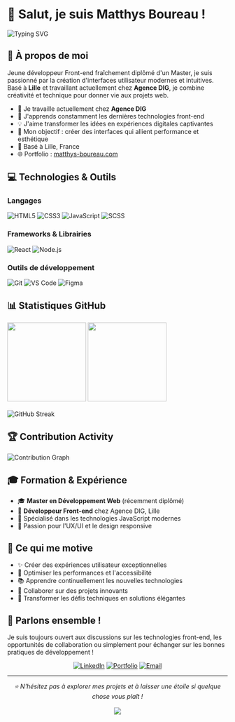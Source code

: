 # 👋 Salut, je suis Matthys Boureau !

<div align="left">
  <img src="https://readme-typing-svg.herokuapp.com/?lines=Développeur+Front-end+passionné;Diplômé+Master+en+développement;Créateur+d'expériences+web+modernes;Toujours+en+quête+d'apprentissage&font=Roboto&size=24&duration=3000&pause=1000&color=61DAFB&center=true&width=600&height=50" alt="Typing SVG">
</div>

## 🚀 À propos de moi

Jeune développeur Front-end fraîchement diplômé d'un Master, je suis passionné par la création d'interfaces utilisateur modernes et intuitives. Basé à **Lille** et travaillant actuellement chez **Agence DIG**, je combine créativité et technique pour donner vie aux projets web.

- 🔭 Je travaille actuellement chez **Agence DIG**
- 🌱 J'apprends constamment les dernières technologies front-end
- 💡 J'aime transformer les idées en expériences digitales captivantes
- 🎯 Mon objectif : créer des interfaces qui allient performance et esthétique
- 📍 Basé à Lille, France
- 🌐 Portfolio : [matthys-boureau.com](https://matthys-boureau.com)

## 💻 Technologies & Outils

<div align="left">

### Langages
![HTML5](https://img.shields.io/badge/HTML5-E34F26?style=for-the-badge&logo=html5&logoColor=white)
![CSS3](https://img.shields.io/badge/CSS3-1572B6?style=for-the-badge&logo=css3&logoColor=white)
![JavaScript](https://img.shields.io/badge/JavaScript-F7DF1E?style=for-the-badge&logo=javascript&logoColor=black)
![SCSS](https://img.shields.io/badge/SCSS-CC6699?style=for-the-badge&logo=sass&logoColor=white)

### Frameworks & Librairies
![React](https://img.shields.io/badge/React-20232A?style=for-the-badge&logo=react&logoColor=61DAFB)
![Node.js](https://img.shields.io/badge/Node.js-43853D?style=for-the-badge&logo=node.js&logoColor=white)

### Outils de développement
![Git](https://img.shields.io/badge/Git-F05032?style=for-the-badge&logo=git&logoColor=white)
![VS Code](https://img.shields.io/badge/VS_Code-007ACC?style=for-the-badge&logo=visual-studio-code&logoColor=white)
![Figma](https://img.shields.io/badge/Figma-F24E1E?style=for-the-badge&logo=figma&logoColor=white)

</div>

## 📊 Statistiques GitHub

<div align="left">
  <img height="180em" src="https://github-readme-stats.vercel.app/api?username=Matthys-Boureau&show_icons=true&theme=tokyonight&include_all_commits=true&count_private=true"/>
  <img height="180em" src="https://github-readme-stats.vercel.app/api/top-langs/?username=Matthys-Boureau&layout=compact&theme=tokyonight"/>
</div>
<br/>
<div align="left">
  <img src="https://github-readme-streak-stats.herokuapp.com/?user=Matthys-Boureau&theme=tokyonight" alt="GitHub Streak"/>
</div>

## 🏆 Contribution Activity

<div align="left">
  <img src="https://github-readme-activity-graph.vercel.app/graph?username=Matthys-Boureau&bg_color=1a1b27&color=70a5fd&line=70a5fd&point=ff6b6b&area=true&hide_border=true" alt="Contribution Graph"/>
</div>

## 🎓 Formation & Expérience

- 🎓 **Master en Développement Web** (récemment diplômé)
- 💼 **Développeur Front-end** chez Agence DIG, Lille
- 🚀 Spécialisé dans les technologies JavaScript modernes
- 🎨 Passion pour l'UX/UI et le design responsive

## 🌟 Ce qui me motive

- ✨ Créer des expériences utilisateur exceptionnelles
- 🔧 Optimiser les performances et l'accessibilité
- 📚 Apprendre continuellement les nouvelles technologies
- 🤝 Collaborer sur des projets innovants
- 🎯 Transformer les défis techniques en solutions élégantes

## 💬 Parlons ensemble !

Je suis toujours ouvert aux discussions sur les technologies front-end, les opportunités de collaboration ou simplement pour échanger sur les bonnes pratiques de développement !

<div align="center">

[![LinkedIn](https://img.shields.io/badge/LinkedIn-0077B5?style=for-the-badge&logo=linkedin&logoColor=white)](https://www.linkedin.com/in/matthys-boureau-3479a71a6/)
[![Portfolio](https://img.shields.io/badge/Portfolio-FF5722?style=for-the-badge&logo=todoist&logoColor=white)](https://matthys-boureau.com)
[![Email](https://img.shields.io/badge/Email-D14836?style=for-the-badge&logo=gmail&logoColor=white)](mailto:contact@matthys-boureau.com)

</div>

---

<div align="center">
  <i>⭐️ N'hésitez pas à explorer mes projets et à laisser une étoile si quelque chose vous plaît !</i>
  <br><br>
  <img src="https://komarev.com/ghpvc/?username=Matthys-Boureau&color=blueviolet&style=flat-square&label=Visiteurs+du+profil"/>
</div>
